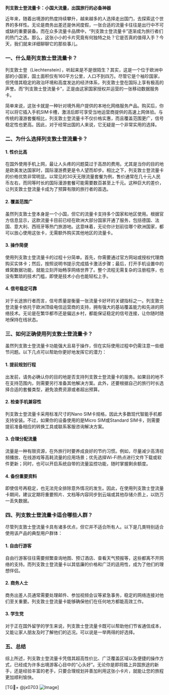 **列支敦士登流量卡：小国大流量，出国旅行的必备神器**

近年来，随着出境游的热度持续攀升，越来越多的人选择走出国门，去探索这个世界的多样性。无论是商务出差还是休闲度假，一张合适的流量卡往往是出行中不可或缺的重要装备。而在众多流量卡品牌中，“列支敦士登流量卡”逐渐成为旅行者们的热门之选。那么，这张小小的卡片究竟有何独特之处？它是否真的值得入手？今天，我们就来详细聊聊它的那些事儿。

### 一、什么是列支敦士登流量卡？

列支敦士登（Liechtenstein），听起来是不是很陌生？其实，这是一个位于欧洲中部的小国家，国土面积仅有160平方公里，人口不到四万。尽管它是个袖珍国家，但凭借其稳定的政治环境和高度发达的经济体系，列支敦士登在国际上享有极高的声誉。而“列支敦士登流量卡”，正是由这家国家授权并运营的一张移动数据服务卡。

简单来说，这张卡就是一种针对境外用户提供的本地化网络服务产品。购买后，你可以将它插入手机SIM卡槽，激活后即可享受当地运营商提供的高速上网体验。与传统的漫游套餐相比，列支敦士登流量卡不仅价格实惠，而且覆盖范围更广，信号稳定性也更高。因此，对于经常出国的人来说，它无疑是一个非常实用的选择。

### 二、为什么选择列支敦士登流量卡？

#### 1. **性价比高**
   在国外使用手机上网，最让人头疼的问题莫过于高昂的费用。尤其是当你的目的地是欧美发达国家时，国际漫游费更是令人望而却步。相比之下，列支敦士登流量卡的价格优势非常明显。以常见的30天无限流量套餐为例，售价通常在几十元人民币左右，而同等时长的国际漫游套餐可能需要数百甚至上千元。这种巨大的差价，让列支敦士登流量卡成为了预算有限的旅行者的首选。

#### 2. **覆盖范围广**
   虽然列支敦士登本身是一个小国，但它的流量卡支持多个国家和地区使用。根据官方信息显示，这款流量卡目前已经在欧洲大部分国家开通了服务，包括德国、法国、意大利、西班牙等热门旅游地。这意味着，无论你计划前往哪个欧洲国家，都可以放心使用这张卡，无需额外购买其他地区的流量卡。

#### 3. **操作简便**
   使用列支敦士登流量卡的过程十分简单。首先，你需要通过官方网站或授权代理商购买实体卡；然后，按照说明书提示完成插卡激活步骤；最后，打开手机设置中的蜂窝数据功能，就能立刻开始畅享网络世界了。整个流程无需复杂的注册程序，也没有繁琐的技术门槛，即使是技术小白也能轻松上手。

#### 4. **信号稳定可靠**
   对于长途旅行者而言，信号质量是衡量一张流量卡好坏的关键指标之一。列支敦士登流量卡依托于欧洲顶级电信运营商的支持，拥有强大的基站覆盖能力和先进的网络技术。无论是在繁华都市还是偏远乡村，都能保证稳定的信号连接，让你随时随地保持在线状态。

### 三、如何正确使用列支敦士登流量卡？

虽然列支敦士登流量卡功能强大且易于操作，但在实际使用过程中仍需注意一些细节问题。以下几点可以帮助你更好地发挥它的潜力：

#### 1. **提前规划行程**
   出发前，请务必确认你的目的地是否支持列支敦士登流量卡的服务。如果目的地不在支持范围内，则需要另行准备其他解决方案。此外，还要根据自己的旅行时长选择合适的套餐类型，避免浪费资源或者超出预算。

#### 2. **检查手机兼容性**
   列支敦士登流量卡采用标准尺寸的Nano SIM卡规格，因此大多数现代智能手机都支持安装。不过，如果你的设备使用的是Micro SIM或Standard SIM卡，则需要提前准备相应的转换工具或联系客服咨询解决方案。

#### 3. **合理分配流量**
   流量是一种有限资源，在外旅行时要养成良好的节约习惯。例如，尽量减少高清视频播放、在线游戏等高耗流量的应用场景；优先选择Wi-Fi热点进行文件下载或软件更新；同时，也可以开启系统自带的流量监控功能，随时掌握剩余额度。

#### 4. **备份重要资料**
   即使信号再稳定，也无法完全排除意外情况的发生。因此，在使用列支敦士登流量卡期间，建议定期将重要照片、文档等内容同步到云端或其他存储介质上，以防万一丢失数据。

### 四、列支敦士登流量卡适合哪些人群？

尽管列支敦士登流量卡具有诸多优点，但它并不适合所有人。以下是几类特别适合使用该产品的典型用户群体：

#### 1. **自由行游客**
   自由行游客往往需要频繁查询地图、预订酒店、查看天气预报等，这些都离不开网络的支持。而列支敦士登流量卡以其低廉的价格和广泛的适用性，成为了他们的理想伴侣。

#### 2. **商务人士**
   商务出差人员通常需要处理邮件、参加视频会议等紧急事务，稳定的网络连接对他们至关重要。列支敦士登流量卡能够确保他们在任何地方都能高效工作。

#### 3. **学生党**
   对于正在国外留学的学生来说，列支敦士登流量卡既可以帮助他们节省通信成本，又能让家人朋友及时了解他们的近况。可以说是一举两得的好选择。

### 五、总结

综上所述，列支敦士登流量卡凭借其超高性价比、广泛覆盖区域以及便捷的操作方式，已经成为许多出境游客心目中的“心头好”。无论你是即将踏上异国旅途的新手，还是经验丰富的老手，只要合理规划并善加利用这张小卡片，就能让您的旅程更加顺利愉快。

[TG💪+ @jx0703 ![Image](https://github.com/user-attachments/assets/dbca1d08-cadb-493c-b0ec-ad6f7a83f270)]